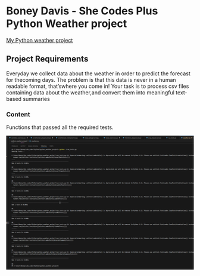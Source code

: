 # Boney Davis - She Codes Plus Python Weather project 

[My Python weather project]( https://github.com/boneycd/python_weather_project )

## Project Requirements 
Everyday we collect data about the weather in order to predict the forecast for thecoming days. The problem is that this data is never in a human readable format, that’swhere you come in! Your task is to process csv files containing data about the weather,and convert them into meaningful text-based summaries

### Content
Functions that passed all the required tests.



![Alt screenshot image showing all my tests are passing](screenshots/Passed.png)
